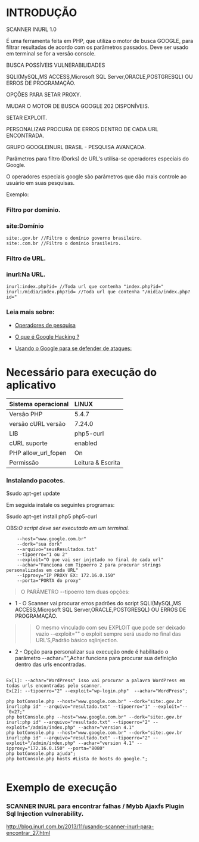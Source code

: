 # INTRODUÇÃO #
SCANNER INURL 1.0

É uma ferramenta feita em PHP, que utiliza o motor de busca GOOGLE, para filtrar resultadas de acordo com os parâmetros passados.
Deve ser usado em terminal se for a versão console.

BUSCA POSSÍVEIS VULNERABILIDADES

SQLI(MySQL,MS ACCESS,Microsoft SQL Server,ORACLE,POSTGRESQL) OU ERROS DE PROGRAMAÇÃO.

OPÇÕES PARA SETAR PROXY.

MUDAR O MOTOR DE BUSCA GOOGLE 202 DISPONÍVEIS.

SETAR EXPLOIT.

PERSONALIZAR PROCURA DE ERROS DENTRO DE CADA URL ENCONTRADA.

GRUPO GOOGLEINURL BRASIL - PESQUISA AVANÇADA.


Parâmetros para filtro (Dorks) de URL's utilisa-se operadores especiais do Google.

O operadores especiais google são parâmetros que dão mais controle ao usuário em suas pesquisas.

Exemplo:

### Filtro por domínio. ###
### site:Domínio ###
```
site:.gov.br //Filtro o domínio governo brasileiro.
site:.com.br //Filtro o domínio brasileiro.
```
### Filtro de URL. ###
### inurl:Na URL. ###
```
inurl:index.php?id= //Toda url que contenha "index.php?id="
inurl:/midia/index.php?id= //Toda url que contenha "/midia/index.php?id="
```

### Leia mais sobre: ###
  * [Operadores de pesquisa](https://support.google.com/websearch/answer/136861?hl=pt-BR)


  * [O que é Google Hacking ?](http://blog.inurl.com.br/2011/01/o-que-e-google-hacking.html)


  * [Usando o Google para se defender de ataques:](http://blog.inurl.com.br/2011/01/introducao-usando-o-google-para-se.html)


# Necessário para execução do aplicativo #

|Sistema operacional|	LINUX|
|:------------------|:-----|
|Versão PHP        |	5.4.7|
|versão cURL versão|	7.24.0|
|LIB                |	php5-curl|
|cURL suporte       |	enabled|
|PHP allow\_url\_fopen|	 On  |
|Permissão         |	Leitura & Escrita|

### Instalando pacotes. ###
$sudo apt-get update

Em seguida instale os seguintes programas:

$sudo apt-get install php5  php5-curl

OBS:_O script deve ser executado em um terminal._



```
    --host="www.google.com.br"
    --dork="sua dork"
    --arquivo="seusResultados.txt"
    --tipoerro="1 ou 2"
    --exploit="O que vai ser injetado no final de cada url" 
    --achar="Funciona com Tipoerro 2 para procurar strings personalizadas em cada URL"       
    --ipproxy="IP PROXY EX: 172.16.0.150"        
    --porta="PORTA do proxy"
```


> O PARÂMETRO --tipoerro tem duas opções:

  * 1 - O Scanner vai procurar erros padrões do script SQLI(MySQL,MS ACCESS,Microsoft SQL Server,ORACLE,POSTGRESQL) OU ERROS DE PROGRAMAÇÃO.
> > O mesmo vinculado com seu EXPLOIT que pode ser deixado vazio --exploit="" o exploit sempre será usado no final das URL'S,Padrão básico sqlinjection.

  * 2 - Opção para personalizar sua execução onde é habilitado o parâmetro --achar="",Achar funciona para procurar sua definição dentro das urls encontradas.


```

Ex[1]: --achar="WordPress" isso vai procurar a palavra WordPress em todas urls encontradas pelo scanner.
Ex[2]: --tipoerro="2" --exploit="wp-login.php"  --achar="WordPress";

php botConsole.php --host="www.google.com.br" --dork="site:.gov.br inurl:php id" --arquivo="resultado.txt" --tipoerro="1" --exploit="--´0x27;"
php botConsole.php --host="www.google.com.br" --dork="site:.gov.br inurl:php id" --arquivo="resultado.txt" --tipoerro="2" --exploit="/admin/index.php" --achar="version 4.1"
php botConsole.php --host="www.google.com.br" --dork="site:.gov.br inurl:php id" --arquivo="resultado.txt" --tipoerro="2" --exploit="/admin/index.php" --achar="version 4.1" --ipproxy="172.16.0.150" --porta="8080"
php botConsole.php ajuda";
php botConsole.php hosts #Lista de hosts do google.";


```


# Exemplo de execução #

### SCANNER INURL para encontrar falhas / Mybb Ajaxfs Plugin Sql Injection vulnerability. ###

http://blog.inurl.com.br/2013/11/usando-scanner-inurl-para-encontrar_27.html